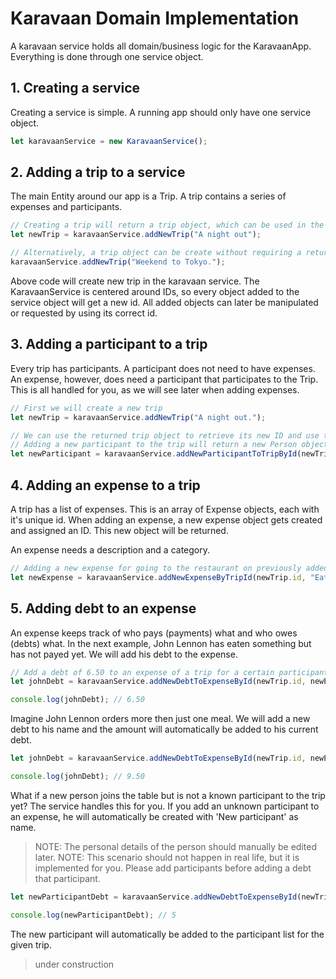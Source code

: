 # Karavaan Domain Implementation

A karavaan service holds all domain/business logic for the KaravaanApp.
Everything is done through one service object.

## 1. Creating a service

Creating a service is simple. A running app should only have one service object.

```javascript
let karavaanService = new KaravaanService();
```

## 2. Adding a trip to a service

The main Entity around our app is a Trip. A trip contains a series of expenses and participants.

```javascript
// Creating a trip will return a trip object, which can be used in the future
let newTrip = karavaanService.addNewTrip("A night out");

// Alternatively, a trip object can be create without requiring a returned trip object.
karavaanService.addNewTrip("Weekend to Tokyo.");

```
Above code will create new trip in the karavaan service. The KaravaanService is centered around IDs, so every object added to the service object will get a new id.
All added objects can later be manipulated or requested by using its correct id.

## 3. Adding a participant to a trip

Every trip has participants. A participant does not need to have expenses. An expense, however, does need a participant that participates to the Trip.
This is all handled for you, as we will see later when adding expenses.

```javascript
// First we will create a new trip
let newTrip = karavaanService.addNewTrip("A night out.");

// We can use the returned trip object to retrieve its new ID and use this for adding objects to it.
// Adding a new participant to the trip will return a new Person object.
let newParticipant = karavaanService.addNewParticipantToTripById(newTrip.id, "John", "Lennon");
```

## 4. Adding an expense to a trip

A trip has a list of expenses. This is an array of Expense objects, each with it's unique id.
When adding an expense, a new expense object gets created and assigned an ID. This new object will be returned.

An expense needs a description and a category.

```javascript
// Adding a new expense for going to the restaurant on previously added trip
let newExpense = karavaanService.addNewExpenseByTripId(newTrip.id, "Eating at sushi bar", "food");
```

## 5. Adding debt to an expense

An expense keeps track of who pays (payments) what and who owes (debts) what. In the next example, John Lennon has eaten something but has not payed yet.
We will add his debt to the expense.

```javascript
// Add a debt of 6.50 to an expense of a trip for a certain participant
let johnDebt = karavaanService.addNewDebtToExpenseById(newTrip.id, newExpense.id, newParticipant.id, 6.50);

console.log(johnDebt); // 6.50
```

Imagine John Lennon orders more then just one meal. We will add a new debt to his name and the amount will automatically be added to his current debt.

```javascript
let johnDebt = karavaanService.addNewDebtToExpenseById(newTrip.id, newExpense.id, newParticipant.id, 3);

console.log(johnDebt); // 9.50
```

What if a new person joins the table but is not a known participant to the trip yet? 
The service handles this for you. If you add an unknown participant to an expense, he will automatically be created with 'New participant' as name.
> NOTE: The personal details of the person should manually be edited later.
> NOTE: This scenario should not happen in real life, but it is implemented for you. Please add participants before adding a debt that participant.

```javascript
let newParticipantDebt = karavaanService.addNewDebtToExpenseById(newTrip.id, newExpense.id, 99, 5) // Added to participant with id 99, which does not exist

console.log(newParticipantDebt); // 5
```
The new participant will automatically be added to the participant list for the given trip.

> under construction